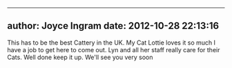 
---
author: Joyce Ingram
date: 2012-10-28 22:13:16
---
This has to be the best Cattery in the UK. My Cat Lottie loves it so much I have a job to get here to come out. Lyn and all her staff really care for their Cats. Well done keep it up. We'll see you very soon

